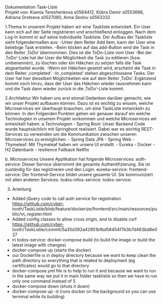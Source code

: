 Dokumentation Task-Liste <br>
Projekt von:
Ksenia Tereshenkova s0564412, 
Kübra Demir         s0553666, 
Adriana Grotseva    s0527080, 
Anna Skolov         s0563332

1.Thema
  In unserem Projekt haben wir eine Taskliste entwickelt. Ein User kann sich auf der Seite registrieren und anschließend einloggen. Nach
  dem Log-In kommt er auf seine individuelle Taskliste. 
  Der Aufbau der Taskliste sieht folgendermaßen aus: 
 -Unter dem Reiter Add Item, kann der User eine beliebige Task erstellen.
 -Beim klicken auf das add-Button wird die Task in den Reiter ‚ToDo‘ übernommen. Dies ist die ToDo-Liste vom User
 -Bei der ‚ToDo‘-Liste hat der User die Möglichkeit die Task zu editieren (bzw. umbenennen), zu löschen oder ein Häkchen zu setzen falls
  die Task abgearbeitet wurde. 
 -Wenn ein Häkchen gesetzt wird, erscheint die Task in dem Reiter ‚completed‘. 
 -In ‚completed‘ stehen abgeschlossene Tasks. Der User hat hier dieselben Möglichkeiten wie auf dem Reiter ‚ToDo‘. Ergänzend kommt noch
  hinzu, dass der User das Häkchen wieder rausnehmen kann und die Task dann wieder zurück in die ‚ToDo‘-Liste kommt. 

2.Architektur
  Wir haben uns erst einmal Gedanken darüber gemacht, wie wir unser Projekt aufbauen können. Dazu ist es wichtig zu wissen, welche
  Microservices wir überhaupt brauchen, um eine TaskListe entwickeln zu können. In den Folgenden Punkten gehen wir genauer darauf ein 
  welche Technologien in unserem Projekt vorkommen und welche Microservices wir entwickelt haben. 
  a.Technologien
    -	Spring Boot: Unser Backend Code wurde hauptsächlich mit Springboot realisiert.  Dabei war es wichtig REST-Services zu verwenden um
      die Kommunikation zwischen unseren Microservices zu ermöglichen. 
    -	Spring Data JPA 
    -	Spring Web
    -	Thymeleaf: Mit Thymeleaf haben wir unsere UI erstellt. 
    -	Eureka
    -	Docker
    -	H2 Datenbank
    - resilience Fallback Netflix
    
  b. Microservices
     Unsere Applikation hat folgende Microservices: 
     auth-service: Dieser Service übernimmt die gesamte Authentifizierung. Sie ist zuständig für das registrieren und den Login.
     eureka-service: 
     frontend-service: Der frontend-Service bildet unsere gesamte UI. Sie kommuniziert mit allen anderen Services. 
     todos-infos-service: 
     todos-service:

3. Anleitung
  - Added jQuery code to call auth service for registration https://github.com/cyber-  tooth/TaskListie/blob/feature/dockerize/frontend/src/main/resources/public/vt_register.html
  - Added config classes to allow cross origin, and to disable csrf https://github.com/cyber-  tooth/TaskListie/commit/5a35d392a42951bfbd58454f7b3b7d463bd8e027
   - in todos-service: docker-compose build (to build the image or build the latest image with changes)
   - docker-compose up (starts the docker)
   - our Dockerfile is in deploy directory because we want to keep clean the path directory so everything that is related to deployment
    (eg certificates) would go to that directory
   - docker-compose.yml file is to help to run it and because we want to run in the same way we put it in main folder tasklistie so then
     we have to run only one command instead of 5
   - docker-compose down (shuts it down)
   - docker-compose up -d (runs docker on the background so you can use terminal while its building)

